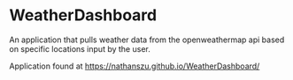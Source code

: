 # WeatherDashboard

An application that pulls weather data from the openweathermap api based on specific locations input by the user.

Application found at https://nathanszu.github.io/WeatherDashboard/

